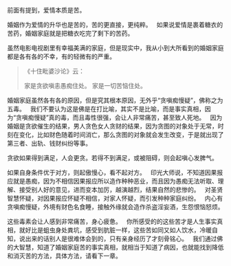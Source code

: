 前面有提到，爱情本质是苦。

婚姻作为爱情的升华也是苦的，苦的更直接，更纯粹。
&nbsp;
如果说爱情是裹着糖衣的苦药，婚姻家庭就是把糖衣吃完了剩下的苦药。

虽然电影电视剧里有幸福美满的家庭，但是现实中，我从小到大所看到的婚姻家庭都是各有各的不幸，有的轻微有的严重。

> 《十住毗婆沙论》云：
> 
>  家是贪欲嗔恚愚痴住处。
> 家是一切苦恼住处。

婚姻家庭虽然各有各的原因，但是究其根本原因，无外乎“贪嗔痴慢疑”，佛称之为五毒。
&nbsp;
我们不要认为这是佛是在打比喻，其实不是比喻，而是事实真相，因为“贪嗔痴慢疑”真的毒，而且毒性很强，会让人非常痛苦，甚至致人死地。
&nbsp;
因为婚姻是贪欲催生的结果，男人贪色女人贪财的结果，因为贪图的对象处于无常，时刻在变化，比如财色随着时间消亡，那么贪图的对象就会发生改变，于是就出现了第三者、出轨、钱财纠纷等事。

贪欲如果得到满足，人会更贪。若得不到满足，或被阻碍，则会起嗔心发脾气。

如果自身条件优于对方，则起傲慢心，看不起对方。
&nbsp;
印光大师说，不知道因果报应就是愚痴，因为不相信因果报应所以造作种种恶业，而且因为愚痴无法听取、理解、接受别人好的意见，进而变本加厉，越演越烈，结果自然的悲惨的。
&nbsp;
对圣贤智慧怀疑，对因果报应怀疑不相信，对家人怀疑，而引发种种家庭纠纷。
&nbsp;
内心有贪嗔痴慢疑，外境有财色名食睡，接触外缘就会造作杀盗淫妄酒，生怨恨恼怒烦。

这些毒素会让人感到非常痛苦，身心疲惫。
&nbsp;
你所感受的的这些苦才是人生事实真相，就好比是蛆虫身处粪坑，感受到肮脏一样，这些苦如同又如人饮水，冷暖自知，说出来的话别人是很难体会到的，只有亲身经历了才刻骨铭心。
&nbsp;
我们通过佛的大智慧，知道了婚姻家庭苦的事实真相，就相当于知道了病因，也就能找到降低和消灭苦的方法，具体方法，请看下一章。